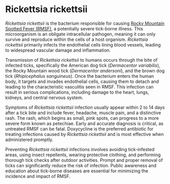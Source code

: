 [//]: # (source: gpt-40)
[//]: # (tags: ticks bacteria)

# Rickettsia rickettsii

*Rickettsia rickettsii* is the bacterium responsible for causing [Rocky Mountain Spotted Fever (RMSF)](../rocky-mountain-spotted-fever), a potentially severe tick-borne illness. This microorganism is an obligate intracellular pathogen, meaning it can only survive and reproduce within the cells of a host organism. *Rickettsia rickettsii* primarily infects the endothelial cells lining blood vessels, leading to widespread vascular damage and inflammation.

Transmission of *Rickettsia rickettsii* to humans occurs through the bite of infected ticks, specifically the American dog tick (*Dermacentor variabilis*), the Rocky Mountain wood tick (*Dermacentor andersoni*), and the brown dog tick (*Rhipicephalus sanguineus*). Once the bacterium enters the human body, it targets and invades endothelial cells, causing them to detach and leading to the characteristic vasculitis seen in RMSF. This infection can result in serious complications, including damage to the heart, lungs, kidneys, and central nervous system.

Symptoms of *Rickettsia rickettsii* infection usually appear within 2 to 14 days after a tick bite and include fever, headache, muscle pain, and a distinctive rash. The rash, which begins as small, pink spots, can progress to a more severe form known as petechiae. Early and accurate diagnosis is critical, as untreated RMSF can be fatal. Doxycycline is the preferred antibiotic for treating infections caused by *Rickettsia rickettsii* and is most effective when administered promptly.

Preventing *Rickettsia rickettsii* infections involves avoiding tick-infested areas, using insect repellents, wearing protective clothing, and performing thorough tick checks after outdoor activities. Prompt and proper removal of ticks can significantly reduce the risk of infection. Public awareness and education about tick-borne diseases are essential for minimizing the incidence and impact of RMSF.

